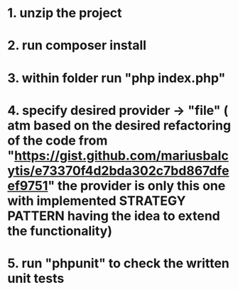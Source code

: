 # 1. unzip the project
# 2. run composer install
# 3. within folder run "php index.php"
# 4. specify desired provider -> "file" ( atm based on the desired refactoring of the code from "https://gist.github.com/mariusbalcytis/e73370f4d2bda302c7bd867dfeef9751" the provider is only this one with implemented STRATEGY PATTERN having the idea to extend the functionality)
# 5. run "phpunit" to check the written unit tests
